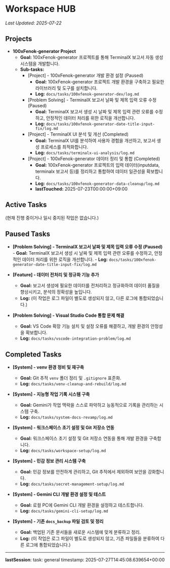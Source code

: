 # Workspace HUB

*Last Updated: 2025-07-22*

## Projects
- **100xFenok-generator Project**
  - **Goal:** 100xFenok-generator 프로젝트를 통해 TerminalX 보고서 자동 생성 시스템을 개발합니다.
  - **Sub-tasks:**
    - [Project] - 100xFenok-generator 개발 환경 설정 (Paused)
      - **Goal:** 100xFenok-generator 프로젝트 개발 환경을 구축하고 필요한 라이브러리 및 도구를 설치합니다.
      - **Log:** `docs/tasks/100xfenok-generator-dev/log.md`
    - [Problem Solving] - TerminalX 보고서 날짜 및 제목 입력 오류 수정 (Paused)
      - **Goal:** TerminalX 보고서 생성 시 날짜 및 제목 입력 관련 오류를 수정하고, 안정적인 데이터 처리를 위한 로직을 개선합니다.
      - **Log:** `docs/tasks/100xfenok-generator-date-title-input-fix/log.md`
    - [Project] - TerminalX UI 분석 및 개선 (Completed)
      - **Goal:** TerminalX UI를 분석하여 사용자 경험을 개선하고, 보고서 생성 프로세스를 최적화합니다.
      - **Log:** `docs/tasks/terminalx-ui-analysis/log.md`
    - [Project] - 100xFenok-generator 데이터 정리 및 통합 (Completed)
      - **Goal:** 100xFenok-generator 프로젝트의 입력 데이터(inputdata, terminalx 보고서 등)를 정리하고 통합하여 데이터 일관성을 확보합니다.
      - **Log:** `docs/tasks/100xfenok-generator-data-cleanup/log.md`
      - **lastTouched:** 2025-07-23T00:00:00+09:00

## Active Tasks

(현재 진행 중이거나 일시 중지된 작업은 없습니다.)

## Paused Tasks

- **[Problem Solving] - TerminalX 보고서 날짜 및 제목 입력 오류 수정 (Paused)**
      - **Goal:** TerminalX 보고서 생성 시 날짜 및 제목 입력 관련 오류를 수정하고, 안정적인 데이터 처리를 위한 로직을 개선합니다.
      - **Log:** `docs/tasks/100xfenok-generator-date-title-input-fix/log.md`

- **[Feature] - 데이터 전처리 및 정규화 기능 추가**
  - **Goal:** 보고서 생성에 필요한 데이터를 전처리하고 정규화하여 데이터 품질을 향상시키고, 분석의 정확성을 높입니다.
  - **Log:** (이 작업은 로그 파일이 별도로 생성되지 않고, 다른 로그에 통합되었습니다.)

- **[Problem Solving] - Visual Studio Code 통합 문제 해결**
  - **Goal:** VS Code 확장 기능 설치 및 설정 오류를 해결하고, 개발 환경의 안정성을 확보합니다.
  - **Log:** `docs/tasks/vscode-integration-problem/log.md`

## Completed Tasks

- **[System] - venv 환경 정비 및 재구축**
  - **Goal:** Git 추적 `venv` 폴더 정리 및 `.gitignore` 표준화.
  - **Log:** `docs/tasks/venv-cleanup-and-rebuild/log.md`

- **[System] - 지능형 작업 기록 시스템 구축**
  - **Goal:** Gemini가 작업 맥락을 스스로 파악하고 능동적으로 기록을 관리하는 시스템 구축.
  - **Log:** `docs/tasks/system-docs-revamp/log.md`

- **[System] - 워크스페이스 초기 설정 및 Git 저장소 연동**
  - **Goal:** 워크스페이스 초기 설정 및 Git 저장소 연동을 통해 개발 환경을 구축합니다.
  - **Log:** `docs/tasks/workspace-setup/log.md`

- **[System] - 민감 정보 관리 시스템 구축**
  - **Goal:** 민감 정보를 안전하게 관리하고, Git 추적에서 제외하여 보안을 강화합니다.
  - **Log:** `docs/tasks/secret-management-setup/log.md`

- **[System] - Gemini CLI 개발 환경 설정 및 테스트**
  - **Goal:** 로컬 PC에 Gemini CLI 개발 환경을 설정하고 테스트합니다.
  - **Log:** `docs/tasks/gemini-cli-setup/log.md`

- **[System] - 기존 `docs_backup` 파일 검토 및 정리**
  - **Goal:** 백업된 기존 문서들을 새로운 시스템에 맞게 분류하고 정리.
  - **Log:** (이 작업은 로그 파일이 별도로 생성되지 않고, 기존 파일들을 분류하여 다른 로그에 통합되었습니다.)
---
__lastSession__:
  task: general
  timestamp: 2025-07-27T14:45:08.639654+00:00
